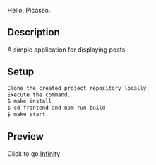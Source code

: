 Hello, Picasso.

## Description
A simple application for displaying posts   

## Setup
```bash
Clone the created project repository locally. 
Execute the command.
$ make install
$ cd frontend and npm run build
$ make start
```
## Preview
Click to go [Infinity](https://test-task-picasso.onrender.com)

